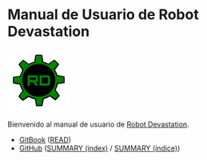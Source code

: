 # Manual de Usuario de Robot Devastation

[![Robot Devastation Logo](assets/robotDevastation-125px.png)](http://asrob-uc3m.github.io/workgroups/2017-05-28-robot-devastation.html)

Bienvenido al manual de usuario de [Robot Devastation](http://asrob-uc3m.github.io/workgroups/2017-05-28-robot-devastation.html).

- [GitBook](https://www.gitbook.com/book/asrob-uc3m/robotdevastation-user-manual) ([READ](https://asrob-uc3m.gitbooks.io/robotdevastation-user-manual/content/es/))
- [GitHub](https://github.com/asrob-uc3m/robotdevastation-user-manual) ([SUMMARY (index)](https://github.com/asrob-uc3m/robotdevastation-user-manual/blob/master/en/SUMMARY.md) / [SUMMARY (índice)](https://github.com/asrob-uc3m/robotdevastation-user-manual/blob/master/es/SUMMARY.md))
